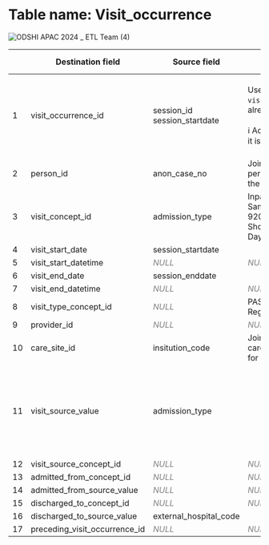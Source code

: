 # Table name: Visit_occurrence

![ODSHI APAC 2024 _ ETL Team (4)](https://github.com/user-attachments/assets/40ae4392-7cd8-48c5-be6e-f8d87ee50f87)

| | Destination field | Source field | Logic | Comment field |
| --- | --- | --- | --- | --- |
| 1 | visit_occurrence_id | session_id <br> session_startdate | Use `session_id` as `visit_occurrence_id` since it is already an INTEGER. <br><br> ℹ️ Add a number suffix to ensure it is unique | **Neither field is unique, so some rows might be missing during processing. |
| 2 | person_id | anon_case_no | Join with person.person_source_value for the `person_id` | |
| 3 | visit_concept_id | admission_type | Inpatient -> 9201 <br> Same Day Admission (SDA) -> 9201 <br> Short Stay Ward (SSW) -> 9201 <br> Day Surgery (DS) -> 9202 | [Accepted Concepts](https://athena.ohdsi.org/search-terms/terms?domain=Visit&standardConcept=Standard&page=1&pageSize=15&query=) |
| 4 | visit_start_date | session_startdate | | |
| 5 | visit_start_datetime | <i style="color:gray;">NULL</i> | <i style="color:gray;">NULL</i> | |
| 6 | visit_end_date | session_enddate | | |
| 7 | visit_end_datetime | <i style="color:gray;">NULL</i> | <i style="color:gray;">NULL</i> | |
| 8 | visit_type_concept_id | <i style="color:gray;">NULL</i> | PASAR Data is Registry. <br> Registry -> 32879 | |
| 9 | provider_id | <i style="color:gray;">NULL</i> | <i style="color:gray;">NULL</i> | |
| 10 | care_site_id | insitution_code | Join with care_site.care_site_source_value for the `care_site_id` | **Only put id for SGH here |
| 11 | visit_source_value | admission_type | | It has a value like: <br> Inpatient Day Surgery (DS) <br> Same Day Admission (SDA) |
| 12 | visit_source_concept_id | <i style="color:gray;">NULL</i> | <i style="color:gray;">NULL</i> | |
| 13 | admitted_from_concept_id | <i style="color:gray;">NULL</i> | <i style="color:gray;">NULL</i> | |
| 14 | admitted_from_source_value | <i style="color:gray;">NULL</i> | <i style="color:gray;">NULL</i> | |
| 15 | discharged_to_concept_id | <i style="color:gray;">NULL</i> | <i style="color:gray;">NULL</i> | |
| 16 | discharged_to_source_value | external_hospital_code | | |
| 17 | preceding_visit_occurrence_id | <i style="color:gray;">NULL</i> | <i style="color:gray;">NULL</i> | |
